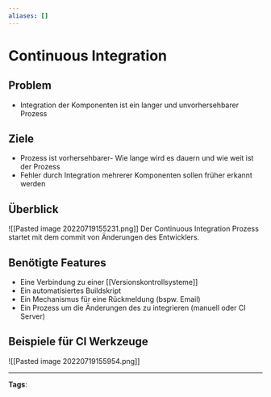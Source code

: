 ```yaml
---
aliases: []
---
```


# Continuous Integration

## Problem

- Integration der Komponenten ist ein langer und unvorhersehbarer Prozess

## Ziele

- Prozess ist vorhersehbarer- Wie lange wird es dauern und wie weit ist der Prozess
- Fehler durch Integration mehrerer Komponenten sollen früher erkannt werden

## Überblick

![[Pasted image 20220719155231.png]]
Der Continuous Integration Prozess startet mit dem commit von Änderungen des Entwicklers.

## Benötigte Features

- Eine Verbindung zu einer [[Versionskontrollsysteme]]
- Ein automatisiertes Buildskript
- Ein Mechanismus für eine Rückmeldung (bspw. Email)
- Ein Prozess um die Änderungen des zu integrieren (manuell oder CI Server)

## Beispiele für CI Werkzeuge

![[Pasted image 20220719155954.png]]

---

**Tags**:
